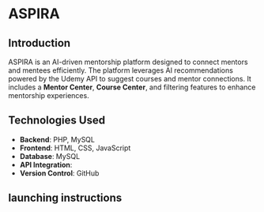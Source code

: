 # ASPIRA 

## Introduction
ASPIRA is an AI-driven mentorship platform designed to connect mentors and mentees efficiently. The platform leverages AI recommendations powered by the Udemy API to suggest courses and mentor connections. It includes a **Mentor Center**, **Course Center**, and filtering features to enhance mentorship experiences.


## Technologies Used
- **Backend**: PHP, MySQL
- **Frontend**: HTML, CSS, JavaScript 
- **Database**: MySQL
- **API Integration**: 
- **Version Control**: GitHub


## launching instructions
